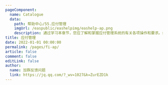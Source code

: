 ```yaml
---
pageComponent:
  name: Catalogue
  data:
    path: 帮助中心/55.应付管理
    imgUrl: /easpublic/eashelpimg/eashelp-ap.png
    description: 通过学习本章节，您应了解和掌握应付管理系统的有关各项操作和要求。如基础数据的维护、业务流程规范、特别事项处理、财务账务处理、管理报表应用分析、常见问题的处理等。包含应付、付款申请、付款、结算处理、期末处理等功能领域。
title: 应付管理
date: 2022-01-01 00:00:00
permalink: /pages/fi-ap/
article: false
comment: false
editLink: false
author:
  name: 加群反馈问题
  link: https://jq.qq.com/?_wv=1027&k=ZurEZD1k
---
```


<!--div>声明：本帮助中心由雨意澜风倾力构建，如转载应征得授权！</div-->
